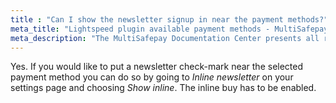 ```yaml
---
title : "Can I show the newsletter signup in near the payment methods?"
meta_title: "Lightspeed plugin available payment methods - MultiSafepay Documentation Center"
meta_description: "The MultiSafepay Documentation Center presents all relevant information about our Plugins and API. You can also find support pages for Payment Methods, Tools and General Questions as well as the contact details of our Support and Integration Teams."
---
```


Yes. If you would like to put a newsletter check-mark near the selected payment method you can do so by going to _Inline newsletter_ on your settings page and choosing _Show inline_. The inline buy has to be enabled.
